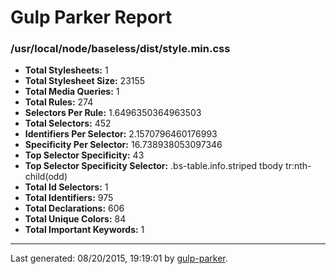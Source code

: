 # Gulp Parker Report


### /usr/local/node/baseless/dist/style.min.css

- **Total Stylesheets:** 1
- **Total Stylesheet Size:** 23155
- **Total Media Queries:** 1
- **Total Rules:** 274
- **Selectors Per Rule:** 1.6496350364963503
- **Total Selectors:** 452
- **Identifiers Per Selector:** 2.1570796460176993
- **Specificity Per Selector:** 16.738938053097346
- **Top Selector Specificity:** 43
- **Top Selector Specificity Selector:** .bs-table.info.striped tbody tr:nth-child(odd)
- **Total Id Selectors:** 1
- **Total Identifiers:** 975
- **Total Declarations:** 606
- **Total Unique Colors:** 84
- **Total Important Keywords:** 1

* * *

Last generated: 08/20/2015, 19:19:01 by [gulp-parker](https://github.com/PavelDemyanenko/gulp-parker).
